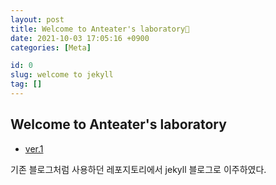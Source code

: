 ```yaml
---
layout: post
title: Welcome to Anteater's laboratory🧪
date: 2021-10-03 17:05:16 +0900
categories: [Meta]

id: 0
slug: welcome to jekyll
tag: []
---
```


## Welcome to Anteater's laboratory

- [ver.1](https://github.com/anteater333/Anteater_lab)

기존 블로그처럼 사용하던 레포지토리에서 jekyll 블로그로 이주하였다.
